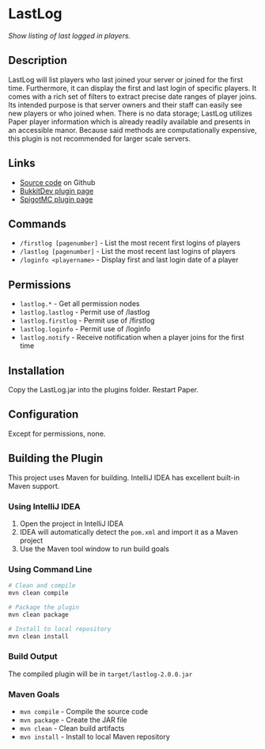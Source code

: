 # LastLog

*Show listing of last logged in players.*

## Description

LastLog will list players who last joined your server or joined for the first time.  Furthermore, it can display the first and last login of specific players.  It comes with a rich set of filters to extract precise date ranges of player joins.  Its intended purpose is that server owners and their staff can easily see new players or who joined when.  There is no data storage; LastLog utilizes Paper player information which is already readily available and presents in an accessible manor.  Because said methods are computationally expensive, this plugin is not recommended for larger scale servers.

## Links

- [Source code](https://github.com/StarTux/LastLog) on Github
- [BukkitDev plugin page](https://dev.bukkit.org/projects/lastlog)
- [SpigotMC plugin page](https://www.spigotmc.org/resources/lastlog.60944/)

## Commands

- `/firstlog [pagenumber]` - List the most recent first logins of players
- `/lastlog [pagenumber]` - List the most recent last logins of players
- `/loginfo <playername>` - Display first and last login date of a player

## Permissions

- `lastlog.*` - Get all permission nodes
- `lastlog.lastlog` - Permit use of /lastlog
- `lastlog.firstlog` - Permit use of /firstlog
- `lastlog.loginfo` - Permit use of /loginfo
- `lastlog.notify` - Receive notification when a player joins for the first time

## Installation

Copy the LastLog.jar into the plugins folder. Restart Paper.

## Configuration

Except for permissions, none.

## Building the Plugin

This project uses Maven for building. IntelliJ IDEA has excellent built-in Maven support.

### Using IntelliJ IDEA
1. Open the project in IntelliJ IDEA
2. IDEA will automatically detect the `pom.xml` and import it as a Maven project
3. Use the Maven tool window to run build goals

### Using Command Line
```bash
# Clean and compile
mvn clean compile

# Package the plugin
mvn clean package

# Install to local repository
mvn clean install
```

### Build Output
The compiled plugin will be in `target/lastlog-2.0.0.jar`

### Maven Goals
- `mvn compile` - Compile the source code
- `mvn package` - Create the JAR file
- `mvn clean` - Clean build artifacts
- `mvn install` - Install to local Maven repository
